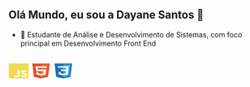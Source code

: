 ## Olá Mundo, eu sou a Dayane Santos 👋

- 🌱 Estudante de Análise e Desenvolvimento de Sistemas, com foco principal em Desenvolvimento Front End

 <div style="display: inline_block"><br>
  <img align="center" alt="Day-Js" height="30" width="40" src="https://raw.githubusercontent.com/devicons/devicon/master/icons/javascript/javascript-plain.svg">
  <img align="center" alt="Day-HTML" height="30" width="40" src="https://raw.githubusercontent.com/devicons/devicon/master/icons/html5/html5-original.svg">
  <img align="center" alt="Day-CSS" height="30" width="40" src="https://raw.githubusercontent.com/devicons/devicon/master/icons/css3/css3-original.svg">
</div>


  
